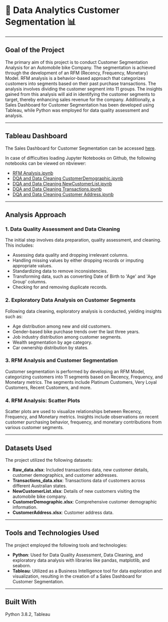 # 🚗 Data Analytics Customer Segmentation 📊

---

## Goal of the Project
The primary aim of this project is to conduct Customer Segmentation Analysis for an Automobile bike Company. The segmentation is achieved through the development of an RFM (Recency, Frequency, Monetary) Model. RFM analysis is a behavior-based approach that categorizes customers into segments based on their past purchase transactions. The analysis involves dividing the customer segment into 11 groups. The insights gained from this analysis will aid in identifying the customer segments to target, thereby enhancing sales revenue for the company. Additionally, a Sales Dashboard for Customer Segmentation has been developed using Tableau, while Python was employed for data quality assessment and analysis.

---

## Tableau Dashboard
The Sales Dashboard for Customer Segmentation can be accessed [here](#).

In case of difficulties loading Jupyter Notebooks on Github, the following notebooks can be viewed on nbviewer:
- [RFM Analysis.ipynb](#)
- [DQA and Data Cleaning CustomerDemographic.ipynb](#)
- [DQA and Data Cleaning NewCustomerList.ipynb](#)
- [DQA and Data Cleaning Transactions.ipynb](#)
- [DQA and Data Cleaning Customer Address.ipynb](#)

---

## Analysis Approach
### 1. Data Quality Assessment and Data Cleaning
The initial step involves data preparation, quality assessment, and cleaning. This includes:

- Assessing data quality and dropping irrelevant columns.
- Handling missing values by either dropping records or imputing appropriate values.
- Standardizing data to remove inconsistencies.
- Transforming data, such as converting Date of Birth to 'Age' and 'Age Group' columns.
- Checking for and removing duplicate records.

### 2. Exploratory Data Analysis on Customer Segments
Following data cleaning, exploratory analysis is conducted, yielding insights such as:

- Age distribution among new and old customers.
- Gender-based bike purchase trends over the last three years.
- Job industry distribution among customer segments.
- Wealth segmentation by age category.
- Car ownership distribution by states.

### 3. RFM Analysis and Customer Segmentation
Customer segmentation is performed by developing an RFM Model, categorizing customers into 11 segments based on Recency, Frequency, and Monetary metrics. The segments include Platinum Customers, Very Loyal Customers, Recent Customers, and more.

### 4. RFM Analysis: Scatter Plots
Scatter plots are used to visualize relationships between Recency, Frequency, and Monetary metrics. Insights include observations on recent customer purchasing behavior, frequency, and monetary contributions from various customer segments.

---

## Datasets Used
The project utilized the following datasets:

- **Raw_data.xlsx**: Included transactions data, new customer details, customer demographics, and customer addresses.
- **Transactions_data.xlsx**: Transactions data of customers across different Australian states.
- **NewCustomerList.xlsx**: Details of new customers visiting the automobile bike company.
- **CustomerDemographic.xlsx**: Comprehensive customer demographic information.
- **CustomerAddress.xlsx**: Customer address data.

---

## Tools and Technologies Used
The project employed the following tools and technologies:

- **Python**: Used for Data Quality Assessment, Data Cleaning, and exploratory data analysis with libraries like pandas, matplotlib, and seaborn.
- **Tableau**: Utilized as a Business Intelligence tool for data exploration and visualization, resulting in the creation of a Sales Dashboard for Customer Segmentation.

---

## Built With
Python 3.8.2, Tableau
